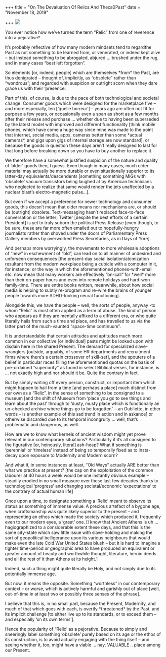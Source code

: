 +++
title = "On The Devaluation Of Relics And Thexa0Past"
date = "November 18, 2019"

+++
![](https://aryaakasha.files.wordpress.com/2019/11/scythian_gold_artifact_3.jpg?w=770)

You ever notice how we’ve turned the term “Relic” from one of reverence
into a pejorative?

It’s probably reflective of how many modern mindsets tend to regardthe
Past as not something to be learned from, or venerated, or indeed kept
alive – but instead something to be abrogated, abjured … brushed under
the rug, and in many cases “best left forgotten”.

So elements \[or, indeed, people\] which are themselves \*from\* the
Past, are thus denigrated – thought of, implicitly, as “obsolete” rather
than “wondrous”; and regarded with suspicion or outright scorn when they
dare grace us with their ‘presence’.

Part of this, of course, is due to the pace of both technological and
societal change. Consumer goods which were designed for the marketplace
five – and more especially, ten \[‘quelle horreur’\] – years ago are
often not fit for purpose a few years, or occasionally even a span as
short as a few months after their release and purchase … whether due to
having been superseded by the latest model with improved and different
functionality \[think mobile phones, which have come a huge way since
mine was made to the point that internet, social media, apps, cameras
better than some \*actual cameras\*, and gigs upon gigs of internal
storage are now standard\], or because the goods in question these days
aren’t really designed to last for that long before breaking down so you
have to buy another to replace it.

We therefore have a somewhat justified suspicion of the nature and
quality of ‘older’ goods then, I guess. Even though in many cases, much
older material may actually be more durable or even situationally
superior to its latter-day equivalents/descendents \[something something
MiGs with ‘obsolete’ vacuum transistors being laughed at by American
technicians who neglected to realize that same would render the jets
unaffected by a nuclear blast’s electro-magnetic pulse…\].

But even if we accept a preference for newer technology and consumer
goods, this doesn’t mean that older means nor mechanisms are, or should
be (outright) obsolete. Text-messaging hasn’t replaced face-to-face
conversation or the letter; Twitter \[despite the best efforts of a
certain President\] is yet to truly suborn the political Press Release
\[even though, to be sure, these are far more often emailed out to
hopefully-hungry journalists rather than shoved under the doors of
Parliamentary Press Gallery members by overworked Press Secretaries, as
in Days of Yore\].

And perhaps more worryingly, the movements to more wholesale adoptions
of “new” in eschewment of “old”, can lead on to all manner of undesired
and unforseen consequences \[the present-day social
isolation/atomization resultant from the modern workplace being a
cubicle with a computer in it, for instance; or the way in which the
aforementioned phones-with-email etc. now mean that many workers are
effectively “on-call” for \*well\* more than their on-paper hours and
even into remote holidays and hard-won family-time. There are entire
books written, meanwhile, about how social media is helping to subtly
re-program and re-wire the brains of younger people towards more
ADHD-looking neural functioning\].

Alongside this, we have the people – well, the sorts of people, anyway
-to whom “Relic” is most often applied as a term of abuse. The kind of
person who appears as if they are mentally affixed to a different era,
or who quite literally hails from such a time and place, and has
travelled to us via the latter part of the much-vaunted “space-time
continuum”.

It is understandable that certain attitudes and aptitudes much more
common in our collective \[or individual\] pasts might be looked upon
with disdain here in the shared Present. The demand for specialized
slave-wranglers \[outside, arguably, of some HR departments and
recruitment firms where there’s a certain crossover of skill-set\], and
the spouters of a belief in particular races filling the aforementioned
quotas on the basis of pre-ordained “superiority” as found in select
Biblical verses, for instance, is … not exactly high and nor should it
be. Quite the contrary in fact.

But by simply writing off every person, construct, or important item
which might happen to hail from a time \[and perhaps a place\] much
distinct from our own as a “Relic”, in the sense of something to be
consigned to a museum \[and the shift of Museum from ‘place you go to
see things and learn about the past’ through to ‘dusty, musty place
which is functionally an un-checked archive where things go to be
forgotten” – an Oubliette, in other words – is another example of this
sad trend in action and in askance\] or otherwise discarded due to its
temporal incongruity … well, that’s problematic and dangerous, as well.

How are we to know what kernels of ancient wisdom might yet prove
relevant in our contemporary situations? Particularly if it’s all
consigned to the figurative \[or, heinously, literal\] ash-heap? What if
something is ‘perennial’ or ‘timeless’ instead of being so temporally
fixed as to insta-decay upon exposure to Modernity and Modern scorn?

And what if, in some instances at least, “Old Ways” actually ARE better
than what we practice at present? \[the cap on the exploitation of the
common labourer at 40 hours a week would be one instantly obvious
example – steadily erodied in no small measure over these last few
decades thanks to technological ‘progress’ and changing
societal/economic ‘expectations’ to the contrary of actual human life\]

Once upon a time, to designate something a ‘Relic’ meant to observe its
status as something of immense value. A precious artefact of a bygone
age, when craftsmanship was quite likely superior to the present – and
representing an ethos which made the society which produced it,
frequently even to our modern eyes, a ‘great’ one. \[I know that Ancient
Athens is uh … hagiographized to a considerable extent these days, and
that this is the same city-state which saw little issue with
slave-holding and making the sort of geopolitical belligerance upon its
various neighbours that would make even the late Cold War United States
blush – but it is hard to imagine a tighter time-period or geographic
area to have produced an equivalent or greater amount of beauty and
worthwhile thought, literature, heroic deeds and all the rest of it than
Athens at its height.\]

Indeed, such a thing might quite literally be Holy, and not simply due
to its potentially immense age.

But now, it means the opposite. Something “worthless” in our
contemporary context – or worse, which is actively harmful and garishly
out of place \[well, out-of-time in at least two or possibly three
senses of the phrase\].

I believe that this is, in no small part, because the Present,
Modernity, and much of that which goes with each, is overtly
\*threatened\* by the Past, and its implicit challenge \[to either live
up to its standards, or to exceed them – and especially ‘on its own
terms’\].

Hence the popularity of “Relic’ as a pejorative. Because to simply and
sneeringly label something ‘obsolete’ purely based on its age or the
ethos of its construction, is to avoid actually engaging with the thing
itself – and seeing whether it, too, might have a viable … nay, VALUABLE
.. place among our Present.
